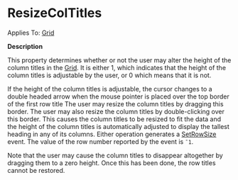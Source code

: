 




<h1 class="heading"><span class="name">ResizeColTitles</span></h1>

Applies To: [Grid](../a-z/grid.md)


**Description**


This property determines whether or not the user may alter the height of the column titles in the [Grid](../a-z/grid.md). It is either 1, which indicates that the height of the column titles is adjustable by the user, or 0 which means that it is not.


If the height of the column titles is adjustable, the cursor changes to a double headed arrow when the mouse pointer is placed over the top border of the first row title  The user may resize the column titles by dragging this border. The user may also resize the column titles by double-clicking over this border. This causes the column titles to be resized to fit the data and the height of the column titles is automatically adjusted to display the tallest heading in any of its columns. Either operation generates a [SetRowSize](../a-z/setrowsize.md) event. The value of the row number reported by the event is `¯1`.


Note that the user may cause the column titles to disappear altogether by dragging them to a zero height. Once this has been done, the row titles cannot be restored.




